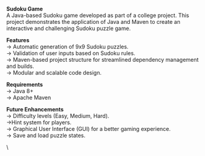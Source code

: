 **Sudoku Game**      
A Java-based Sudoku game developed as part of a college project. This project demonstrates the application of Java and Maven to create an interactive and challenging Sudoku puzzle game.

**Features**       
-> Automatic generation of 9x9 Sudoku puzzles.    
-> Validation of user inputs based on Sudoku rules.    
-> Maven-based project structure for streamlined dependency management and builds.    
-> Modular and scalable code design.    

**Requirements**       
-> Java 8+   
-> Apache Maven    

**Future Enhancements**        
-> Difficulty levels (Easy, Medium, Hard).    
->Hint system for players.    
-> Graphical User Interface (GUI) for a better gaming experience.     
-> Save and load puzzle states.      

\
